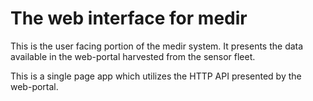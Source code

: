 # The web interface for medir

This is the user facing portion of the medir system. It presents the data available in the web-portal harvested from the sensor fleet.

This is a single page app which utilizes the HTTP API presented by the web-portal.

